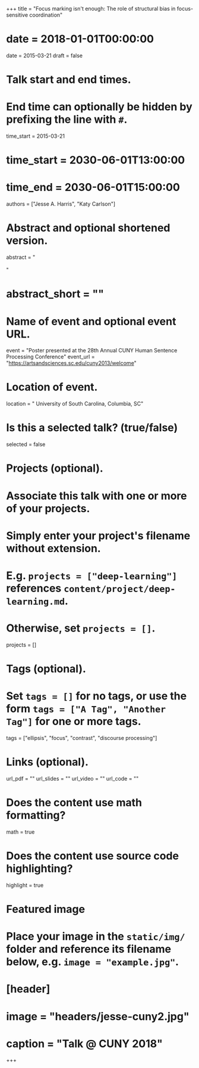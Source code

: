 +++
title = "Focus marking isn't enough: The role of structural bias in focus-sensitive coordination"
# date = 2018-01-01T00:00:00
date = 2015-03-21
draft = false

# Talk start and end times.
#   End time can optionally be hidden by prefixing the line with `#`.
time_start = 2015-03-21
# time_start = 2030-06-01T13:00:00
# time_end = 2030-06-01T15:00:00

authors = ["Jesse A. Harris", "Katy Carlson"]

# Abstract and optional shortened version.
abstract = "<br><br>"
# abstract_short = ""

# Name of event and optional event URL.
event = "Poster presented at the 28th Annual CUNY Human Sentence Processing Conference"
event_url = "https://artsandsciences.sc.edu/cuny2013/welcome"

# Location of event.
location = " University of South Carolina, Columbia, SC"

# Is this a selected talk? (true/false)
selected = false

# Projects (optional).
#   Associate this talk with one or more of your projects.
#   Simply enter your project's filename without extension.
#   E.g. `projects = ["deep-learning"]` references `content/project/deep-learning.md`.
#   Otherwise, set `projects = []`.
projects = []

# Tags (optional).
#   Set `tags = []` for no tags, or use the form `tags = ["A Tag", "Another Tag"]` for one or more tags.
tags = ["ellipsis", "focus", "contrast", "discourse processing"]

# Links (optional).
url_pdf = ""
url_slides = ""
url_video = ""
url_code = ""

# Does the content use math formatting?
math = true

# Does the content use source code highlighting?
highlight = true

# Featured image
# Place your image in the `static/img/` folder and reference its filename below, e.g. `image = "example.jpg"`.
# [header]
# image = "headers/jesse-cuny2.jpg"
# caption = "Talk @ CUNY 2018"

+++
